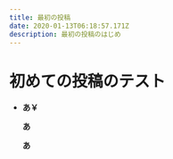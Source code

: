 ```yaml
---
title: 最初の投稿
date: 2020-01-13T06:18:57.171Z
description: 最初の投稿のはじめ
---
```

# **初めての投稿のテスト**

* **あ￥**

  **あ**

  **あ**
